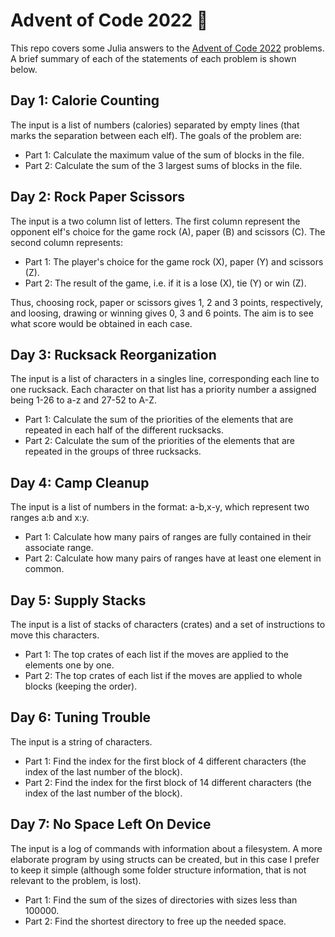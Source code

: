 # Advent of Code 2022 :santa:

This repo covers some Julia answers to the [Advent of Code 2022](https://adventofcode.com/) problems. A brief summary of each of the statements of each problem is shown below.

## Day 1: Calorie Counting

The input is a list of numbers (calories) separated by empty lines (that marks the separation between each elf). The goals of the problem are:
- Part 1: Calculate the maximum value of the sum of blocks in the file. 
- Part 2: Calculate the sum of the 3 largest sums of blocks in the file. 

## Day 2: Rock Paper Scissors

The input is a two column list of letters. The first column represent the opponent elf's choice for the game rock (A), paper (B) and scissors (C). The second column represents:
- Part 1: The player's choice for the game rock (X), paper (Y) and scissors (Z).
- Part 2: The result of the game, i.e. if it is a lose (X), tie (Y) or win (Z).

Thus, choosing rock, paper or scissors gives 1, 2 and 3 points, respectively, and loosing, drawing or winning gives 0, 3 and 6 points. The aim is to see what score would be obtained in each case.

## Day 3: Rucksack Reorganization

The input is a list of characters in a singles line, corresponding each line to one rucksack. Each character on that list has a priority number a assigned being 1-26 to a-z and 27-52 to A-Z. 
- Part 1: Calculate the sum of the priorities of the elements that are repeated in each half of the different rucksacks.
- Part 2: Calculate the sum of the priorities of the elements that are repeated in the groups of three rucksacks.

## Day 4: Camp Cleanup

The input is a list of numbers in the format: a-b,x-y, which represent two ranges a:b and x:y.
- Part 1: Calculate how many pairs of ranges are fully contained in their associate range.
- Part 2: Calculate how many pairs of ranges have at least one element in common. 

## Day 5: Supply Stacks

The input is a list of stacks of characters (crates) and a set of instructions to move this characters.
- Part 1: The top crates of each list if the moves are applied to the elements one by one. 
- Part 2: The top crates of each list if the moves are applied to whole blocks (keeping the order).

## Day 6: Tuning Trouble

The input is a string of characters.
- Part 1: Find the index for the first block of 4 different characters (the index of the last number of the block).
- Part 2: Find the index for the first block of 14 different characters (the index of the last number of the block).

## Day 7: No Space Left On Device

The input is a log of commands with information about a filesystem. A more elaborate program by using structs can be created, but in this case I prefer to keep it simple (although some folder structure information, that is not relevant to the problem, is lost).
- Part 1: Find the sum of the sizes of directories with sizes less than 100000.
- Part 2: Find the shortest directory to free up the needed space.
